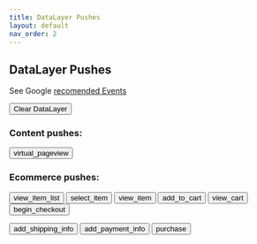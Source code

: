 ```yaml
---
title: DataLayer Pushes
layout: default
nav_order: 2
---
```


## DataLayer Pushes

See Google [recomended Events](https://developers.google.com/analytics/devguides/collection/ga4/reference/events?hl=en&client_type=gtm)

<button id="clear_datalayer" type="button" name="button" class="btn btn-purple">Clear DataLayer</button>

### Content pushes:

<button id="virtual_pageview" type="button" name="button" class="btn btn-blue">virtual_pageview</button>

### Ecommerce pushes:

<button id="view_item_list" type="button" name="button" class="btn btn-blue">view_item_list</button>
<button id="select_item" type="button" name="button" class="btn btn-blue">select_item</button>
<button id="view_item" type="button" name="button" class="btn btn-blue">view_item</button>
<button id="add_to_cart" type="button" name="button" class="btn btn-blue">add_to_cart</button>
<button id="view_cart" type="button" name="button" class="btn btn-blue">view_cart</button>
<button id="begin_checkout" type="button" name="button" class="btn btn-blue">begin_checkout</button>


<button id="add_shipping_info" type="button" name="button" class="btn btn-blue">add_shipping_info</button>
<button id="add_payment_info" type="button" name="button" class="btn btn-blue">add_payment_info</button>
<button id="purchase" type="button" name="button" class="btn btn-green">purchase</button>

<script src="{{ site.baseurl }}{% link assets/js/load_gtm.js %}"> </script>
<script src="{{ site.baseurl }}{% link assets/js/datalayer.js %}"> </script>